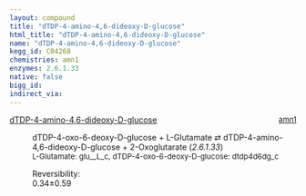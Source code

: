 ```yaml
---
layout: compound
title: "dTDP-4-amino-4,6-dideoxy-D-glucose"
html_title: "dTDP-4-amino-4,6-dideoxy-D-glucose"
name: "dTDP-4-amino-4,6-dideoxy-D-glucose"
kegg_id: C04268
chemistries: amn1
enzymes: 2.6.1.33
native: false
bigg_id: 
indirect_via: 
---
```

<dl><dt class='rs-product'><a href='/compounds/C04268' class='link-dark' data-bs-toggle='tooltip' data-bs-html='true' data-bs-title='KEGG: C04268'>dTDP-4-amino-4,6-dideoxy-D-glucose</a><span style='float: right; max-width: 40%'><a href='/chemistries/amn1' class='link-dark opacity-50' style='font-size: small; word-wrap: anywhere;'>amn1</a></span></dt><dd><p>dTDP-4-oxo-6-deoxy-D-glucose + L-Glutamate &#8644; dTDP-4-amino-4,6-dideoxy-D-glucose + 2-Oxoglutarate (<i>2.6.1.33</i>)<br /><span style='font-size: small;'><span data-bs-toggle='tooltip' data-bs-html='true' data-bs-title='KEGG: C00025'>L-Glutamate</span>: glu__L_c, <span data-bs-toggle='tooltip' data-bs-html='true' data-bs-title='KEGG: C11907'>dTDP-4-oxo-6-deoxy-D-glucose</span>: dtdp4d6dg_c</span><br /><div class="reversibility_info">Reversibility: <div class="progress"><div class="progress-bar bg-success" role="progressbar" style="width: 0%" aria-valuenow="0" aria-valuemin="0" aria-valuemax="100"></div></div><span>0.34&plusmn;0.59</span><div class="progress"><div class="progress-bar bg-danger" role="progressbar" style="width: 3.37%" aria-valuenow="0.33689311484343964" aria-valuemin="0" aria-valuemax="10"></div><div class="progress-bar bg-warning" role="progressbar" style="width: 5.92%" aria-valuenow="0.33689311484343964" aria-valuemin="0" aria-valuemax="10"></div></div></div></p><dl></dl></dd></dl>